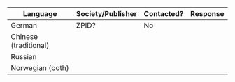 | Language  | Society/Publisher | Contacted? | Response
| ------------- | ------------- | ------------- | ------------- 
| German  | ZPID? | No | 
| Chinese (traditional)  |   | 
| Russian  |  |
| Norwegian (both) 
